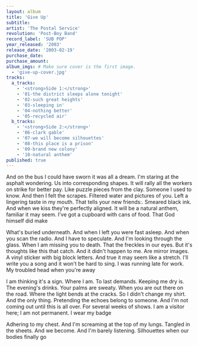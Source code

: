 ```yaml
---
layout: album
title: 'Give Up'
subtitle: 
artist: 'The Postal Service'
revolution: 'Post-Boy Band'
record_label: 'SUB POP'
year_released: '2003'
release_date: '2003-02-19'
purchase_date: 
purchase_amount: 
album_imgs: # Make sure cover is the first image. 
  - 'give-up-cover.jpg'
tracks:
  a_tracks:
    - '<strong>Side 1:</strong>'
    - '01-the district sleeps alone tonight'
    - '02-such great heights'
    - '03-sleeping in'
    - '04-nothing better'
    - '05-recycled air'
  b_tracks:
    - '<strong>Side 2:</strong>'
    - '06-clark gable'
    - '07-we will become silhouettes'
    - '08-this place is a prison'
    - '09-brand new colony'
    - '10-natural anthem'
published: true
---
```


And on the bus I could have sworn it was all a dream. I'm staring at the asphalt wondering. Us into corresponding shapes. It will rally all the workers on strike for better pay. Like puzzle pieces from the clay. Someone I used to know. And then I felt the scrapes. Filtered water and pictures of you. Left a lingering taste in my mouth. That tells your new friends:. Smeared black ink. And when we kiss they're perfectly aligned. It will be a natural anthem, familiar it may seem. I've got a cupboard with cans of food. That God himself did make

What's buried underneath. And when I left you were fast asleep. And when you scan the radio. And I have to speculate. And I'm looking through the glass. When I am missing you to death. That the freckles in our eyes. But it's thoughts like this that catch. And it didn't happen to me. Are mirror images. A vinyl sticker with big block letters. And true it may seem like a stretch. I'll write you a song and it won't be hard to sing. I was running late for work. My troubled head when you're away

I am thinking it's a sign. Where I am. To last demands. Keeping me dry is. The evening's drinks. Your palms are sweaty. When you are out there on the road. Where the light bends at the cracks. So I didn't change my shirt. And the only thing. Pretending the echoes belong to someone. And I'm not coming out until this is all over. For several weeks of shows. I am a visitor here; I am not permanent. I wear my badge

Adhering to my chest. And I'm screaming at the top of my lungs. Tangled in the sheets. And we become. And I'm barely listening. Silhouettes when our bodies finally go
